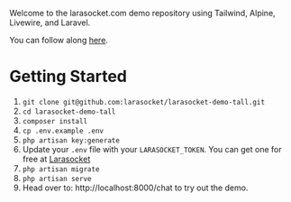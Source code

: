 Welcome to the larasocket.com demo repository using Tailwind, Alpine, Livewire, and Laravel. 

You can follow along [here](https://medium.com/@zachvv11/real-time-chat-room-with-larasocket-tailwind-alpine-livewire-and-laravel-406a8c5e680d).

# Getting Started
1. `git clone git@github.com:larasocket/larasocket-demo-tall.git`
1. `cd larasocket-demo-tall`
1. `composer install`
1. `cp .env.example .env`
1. `php artisan key:generate`
1. Update your `.env` file with your `LARASOCKET_TOKEN`. You can get one for free at [Larasocket](https://larasocket.com)
1. `php artisan migrate`
1. `php artisan serve`
1. Head over to: http://localhost:8000/chat to try out the demo.
